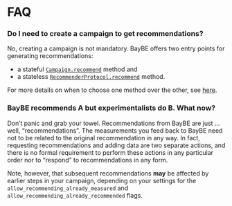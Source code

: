 # FAQ

### Do I need to create a campaign to get recommendations?

No, creating a campaign is not mandatory.
BayBE offers two entry points for generating recommendations:

* a stateful [`Campaign.recommend`]() method and
* a stateless [`RecommenderProtocol.recommend`]() method.

For more details on when to choose one method over the other,
see [here](userguide/getting_recommendations.md).

### BayBE recommends A but experimentalists do B. What now?

Don’t panic and grab your towel. Recommendations from BayBE are just … well,
“recommendations”. The measurements you feed back to BayBE need not to be related to
the original recommendation in any way. In fact, requesting recommendations and adding
data are two separate actions, and there is no formal requirement to perform these
actions in any particular order nor to “respond” to recommendations in any form.

Note, however, that subsequent recommendations **may** be affected by earlier steps in
your campaign, depending on your settings for the
`allow_recommending_already_measured` and
`allow_recommending_already_recommended` flags.
